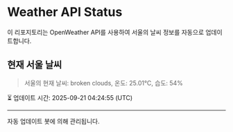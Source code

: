 
# Weather API Status

이 리포지토리는 OpenWeather API를 사용하여 서울의 날씨 정보를 자동으로 업데이트합니다.

## 현재 서울 날씨
> 서울의 현재 날씨: broken clouds, 온도: 25.01°C, 습도: 54%

⏳ 업데이트 시간: 2025-09-21 04:24:55 (UTC)

---
자동 업데이트 봇에 의해 관리됩니다.
